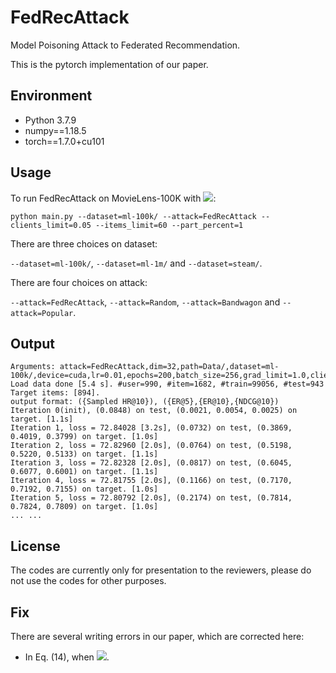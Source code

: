 # FedRecAttack

Model Poisoning Attack to Federated Recommendation.

This is the pytorch implementation of our paper.

## Environment
+ Python 3.7.9
+ numpy==1.18.5
+ torch==1.7.0+cu101


## Usage

To run FedRecAttack on MovieLens-100K with ![](http://latex.codecogs.com/svg.latex?\rho=5\%,\kappa=60,\xi=1\%):

`python main.py --dataset=ml-100k/ --attack=FedRecAttack --clients_limit=0.05 --items_limit=60 --part_percent=1`

There are three choices on dataset:

`--dataset=ml-100k/`, `--dataset=ml-1m/` and `--dataset=steam/`.

There are four choices on attack:

`--attack=FedRecAttack`, `--attack=Random`, `--attack=Bandwagon` and `--attack=Popular`.

## Output
```
Arguments: attack=FedRecAttack,dim=32,path=Data/,dataset=ml-100k/,device=cuda,lr=0.01,epochs=200,batch_size=256,grad_limit=1.0,clients_limit=0.05,items_limit=60,part_percent=1,attack_lr=0.01,attack_batch_size=256
Load data done [5.4 s]. #user=990, #item=1682, #train=99056, #test=943
Target items: [894].
output format: ({Sampled HR@10}), ({ER@5},{ER@10},{NDCG@10})
Iteration 0(init), (0.0848) on test, (0.0021, 0.0054, 0.0025) on target. [1.1s]
Iteration 1, loss = 72.84028 [3.2s], (0.0732) on test, (0.3869, 0.4019, 0.3799) on target. [1.0s]
Iteration 2, loss = 72.82960 [2.0s], (0.0764) on test, (0.5198, 0.5220, 0.5133) on target. [1.1s]
Iteration 3, loss = 72.82328 [2.0s], (0.0817) on test, (0.6045, 0.6077, 0.6001) on target. [1.1s]
Iteration 4, loss = 72.81755 [2.0s], (0.1166) on test, (0.7170, 0.7192, 0.7155) on target. [1.0s]
Iteration 5, loss = 72.80792 [2.0s], (0.2174) on test, (0.7814, 0.7824, 0.7809) on target. [1.0s]
... ...
```

## License

The codes are currently only for presentation to the reviewers, please do not use the codes for other purposes.

## Fix

There are several writing errors in our paper, which are corrected here:

+ In Eq. (14), when ![](http://latex.codecogs.com/svg.latex?x<0,g(x)=e^x-1).